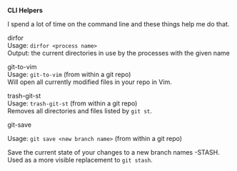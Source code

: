 **CLI Helpers**

I spend a lot of time on the command line and these things help me do that.

dirfor  
Usage: `dirfor <process name>`  
Output: the current directories in use by the processes with the given name  

git-to-vim  
Usage: `git-to-vim` (from within a git repo)  
Will open all currently modified files in your repo in Vim.  

trash-git-st  
Usage: `trash-git-st` (from within a git repo)  
Removes all directories and files listed by `git st`.

git-save

Usage: `git save <new branch name>` (from within a git repo)

Save the current state of your changes to a new branch names <new branch
name>-STASH. Used as a more visible replacement to `git stash`.
